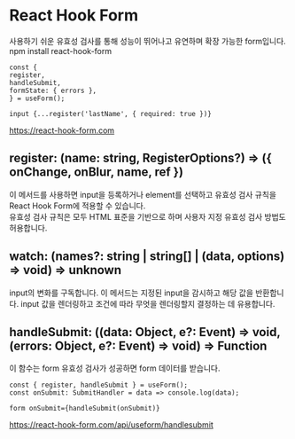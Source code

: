 # React Hook Form
사용하기 쉬운 유효성 검사를 통해 성능이 뛰어나고 유연하며 확장 가능한 form입니다.   
npm install react-hook-form
```
const {
register,
handleSubmit,
formState: { errors },
} = useForm();

input {...register('lastName', { required: true })}
```
https://react-hook-form.com

## register: (name: string, RegisterOptions?) => ({ onChange, onBlur, name, ref })
이 메서드를 사용하면 input을 등록하거나 element를 선택하고 유효성 검사 규칙을 React Hook Form에 적용할 수 있습니다.   
유효성 검사 규칙은 모두 HTML 표준을 기반으로 하며 사용자 지정 유효성 검사 방법도 허용합니다.   

## watch: (names?: string | string[] | (data, options) => void) => unknown
input의 변화를 구독합니다. 이 메서드는 지정된 input을 감시하고 해당 값을 반환합니다. input 값을 렌더링하고 조건에 따라 무엇을 렌더링할지 결정하는 데 유용합니다.

## handleSubmit: ((data: Object, e?: Event) => void, (errors: Object, e?: Event) => void) => Function

이 함수는 form 유효성 검사가 성공하면 form 데이터를 받습니다.  
```
const { register, handleSubmit } = useForm();
const onSubmit: SubmitHandler = data => console.log(data);

form onSubmit={handleSubmit(onSubmit)}
```
https://react-hook-form.com/api/useform/handlesubmit
